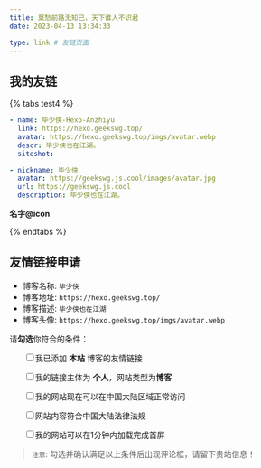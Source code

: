 ```yaml
---
title: 莫愁前路无知己，天下谁人不识君
date: 2023-04-13 13:34:33

type: link # 友链页面
---
```


## 我的友链

{% tabs test4 %}

<!-- tab Hexo博客 @fa-solid fa-blog -->
```yml
- name: 毕少侠-Hexo-Anzhiyu
  link: https://hexo.geekswg.top/
  avatar: https://hexo.geekswg.top/imgs/avatar.webp
  descr: 毕少侠也在江湖。
  siteshot: 
```
<!-- endtab -->

<!-- tab Hugo博客@fa-solid fa-yin-yang fa-spin -->
```yml
- nickname: 毕少侠
  avatar: https://geekswg.js.cool/images/avatar.jpg
  url: https://geekswg.js.cool
  description: 毕少侠也在江湖。
```
<!-- endtab -->

<!-- tab Demo@fa-brands fa-github -->
**名字@icon**
<!-- endtab -->

{% endtabs %}

## 友情链接申请

* 博客名称: `毕少侠`
* 博客地址: `https://hexo.geekswg.top/`
* 博客描述: `毕少侠也在江湖`
* 博客头像: `https://hexo.geekswg.top/imgs/avatar.webp`

请**勾选**你符合的条件：

<div id="friendlink_checkboxs" style="padding:0 0 0 1.6rem">

<p><label class="checkbox">
<input type="checkbox" id="checkbox1" onclick="checkForm()">我已添加 <b>本站</b> 博客的友情链接</label></p>

<p><label class="checkbox">
<input type="checkbox" id="checkbox2" onclick="checkForm()">我的链接主体为 <b>个人</b>，网站类型为<b>博客</b></label></p>

<p><label class="checkbox">
<input type="checkbox" id="checkbox3" onclick="checkForm()">我的网站现在可以在中国大陆区域正常访问</label></p>

<p>
  <label class="checkbox">
    <input type="checkbox" id="checkbox4" onclick="checkForm()">网站内容符合中国大陆法律法规
  </label>
</p>

<p>
  <label class="checkbox">
    <input type="checkbox" id="checkbox5" onclick="checkForm()">我的网站可以在1分钟内加载完成首屏
  </label>
</p>

</div>

> `注意`: 勾选并确认满足以上条件后出现评论框，请留下贵站信息！

<style>.tk-comments>.tk-submit{opacity:0;height:0;transition:opacity .5s,height .5s;overflow:hidden}</style>

<script>
    var twikooSubmit = document.getElementsByClassName("tk-submit")[0];
    if(twikooSubmit) {
      twikooSubmit.style.opacity = "0";
    }
    function checkForm() {
        var checkbox1 = document.getElementById("checkbox1");
        var checkbox2 = document.getElementById("checkbox2");
        var checkbox3 = document.getElementById("checkbox3");
        var checkbox4 = document.getElementById("checkbox4");
        var checkbox5 = document.getElementById("checkbox5");
        var twikooSubmit = document.getElementsByClassName("tk-submit")[0];
        if (checkbox1.checked && checkbox2.checked && checkbox3.checked && checkbox4.checked && checkbox5.checked) {
            twikooSubmit.style.opacity = "1";
            twikooSubmit.style.height = "auto";
            twikooSubmit.style.overflow = "auto";
            var input = document.getElementsByClassName('el-textarea__inner')[0];
            let evt = document.createEvent('HTMLEvents');
            evt.initEvent('input', true, true);
            input.value = '> 我已所有满足条件，已添加**本站友链**，申请友链信息如下：\n```yml\n- name: \n  link: \n  avatar: \n  descr: \n  siteshot: \n```';
            input.dispatchEvent(evt);
            input.focus();
            input.setSelectionRange(-1, -1);
        } else {
            var input = document.getElementsByClassName('el-textarea__inner')[0];
            let evt = document.createEvent('HTMLEvents');
            evt.initEvent('input', true, true);
            input.value = '';
            input.dispatchEvent(evt);
            twikooSubmit.style.opacity = "0";
            twikooSubmit.style.height = "0";
            twikooSubmit.style.overflow = "hidden";
        }
    }
</script>
